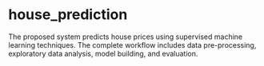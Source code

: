 # house_prediction
The proposed system predicts house prices using supervised machine learning techniques. The complete workflow includes data pre-processing, exploratory data analysis, model building, and evaluation.​  ​
